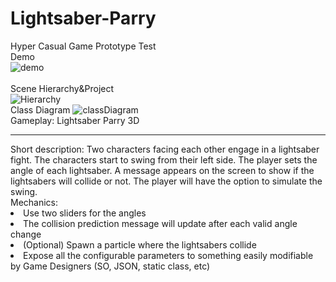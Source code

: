 # Lightsaber-Parry
 Hyper Casual Game Prototype Test<br>
 Demo<br>
 ![demo](https://user-images.githubusercontent.com/72542528/139655096-596a98b5-fb40-4a3d-8498-23c9a517909b.gif)<br>
 <br>
 Scene Hierarchy&Project<br>
![Hierarchy](https://user-images.githubusercontent.com/72542528/139654504-93a72f7d-39eb-49f7-8a19-ce9755670061.png)
<br>
Class Diagram
![classDiagram](https://user-images.githubusercontent.com/72542528/139654853-bff8a61d-cf74-4065-9ffe-83bae2a66aa7.png)
<br>
Gameplay: Lightsaber Parry 3D
<hr>
Short description:
Two characters facing each other engage in a lightsaber fight. The 
characters start to swing from their left side. The player sets the angle of 
each lightsaber. A message appears on the screen to show if the 
lightsabers will collide or not. The player will have the option to simulate 
the swing.
<br>
Mechanics:
<li> Use two sliders for the angles
<li>The collision prediction message will update after each valid angle change
<li> (Optional) Spawn a particle where the lightsabers collide
<li>Expose all the configurable parameters to something easily modifiable by Game 
Designers (SO, JSON, static class, etc)

